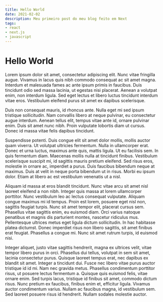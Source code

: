 ```yaml
---
title: Hello World
date: 2021-02-02
description: Meu primeiro post do meu blog feito em Next
tags: 
- react
- next.js
- javascript
---
```


# Hello World



Lorem ipsum dolor sit amet, consectetur adipiscing elit. Nunc vitae fringilla augue. Vivamus in lacus quis nibh commodo consequat ac sit amet magna. Interdum et malesuada fames ac ante ipsum primis in faucibus. Duis tincidunt odio sed massa lacinia, ut egestas nisi placerat. Aenean a volutpat enim, non interdum ligula. Sed eget lectus et libero luctus tincidunt interdum vitae eros. Vestibulum eleifend purus sit amet ex dapibus scelerisque.

Duis non consequat mauris, id rhoncus ante. Nulla eget mi sed ipsum tristique sollicitudin. Nam convallis libero at neque pulvinar, eu consectetur augue interdum. Aenean tellus elit, tempus vitae ante id, ornare pulvinar enim. Duis sit amet nunc nibh. Proin vulputate lobortis diam ut cursus. Donec id massa vitae felis dapibus tincidunt.

Suspendisse potenti. Duis congue elit sit amet dolor mollis, mollis auctor quam viverra. Ut volutpat ultricies fermentum. Nulla in ullamcorper erat. Donec et urna luctus, maximus ante quis, mattis ligula. Ut eu facilisis sem. In quis fermentum diam. Maecenas mollis nulla at tincidunt finibus. Vestibulum scelerisque suscipit mi, id sagittis mauris pretium eleifend. Sed risus eros, molestie in ornare ac, imperdiet a purus. Duis faucibus bibendum neque at maximus. Duis at velit in neque porta bibendum ut in risus. Morbi eu ipsum dolor. Etiam at libero ac est vestibulum venenatis ut a nisl.

Aliquam id massa at eros blandit tincidunt. Nunc vitae arcu sit amet nisl laoreet eleifend a non nibh. Integer quis massa at lorem ullamcorper porttitor. Nunc vestibulum leo ac lectus consequat vulputate. Aliquam congue maximus mi id tempus. Proin est lorem, posuere eget nisl non, sagittis feugiat turpis. Nunc sit amet tempor elit, placerat cursus sem. Phasellus vitae sagittis enim, eu euismod diam. Orci varius natoque penatibus et magnis dis parturient montes, nascetur ridiculus mus. Pellentesque ultrices metus eget ligula dictum sollicitudin. In hac habitasse platea dictumst. Donec imperdiet risus non libero sagittis, sit amet finibus erat feugiat. Phasellus a congue mi. Nunc sit amet rutrum turpis, id euismod nisi.

Integer aliquet, justo vitae sagittis hendrerit, magna ex ultrices velit, vitae tempor libero purus in orci. Phasellus dui tellus, volutpat in sem sit amet, lacinia consectetur purus. Quisque laoreet tempus erat, nec dapibus ex blandit sit amet. Integer a tincidunt dui. Fusce nec libero vitae purus auctor tristique id id mi. Nam nec gravida metus. Phasellus condimentum porttitor risus, ut posuere lectus fermentum a. Quisque quis euismod felis, vitae ornare enim. Sed turpis lacus, tristique id finibus sit amet, commodo dictum risus. Nunc pretium ex faucibus, finibus enim et, efficitur ligula. Vivamus auctor condimentum varius. Nullam ac faucibus magna, id vestibulum sem. Sed laoreet posuere risus id hendrerit. Nullam sodales molestie auctor.